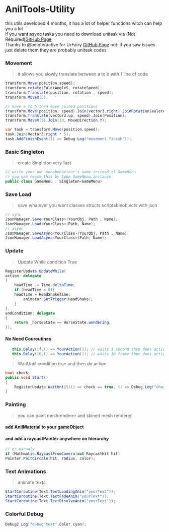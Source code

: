 # AnilTools-Utility                                                                                     
this utils developed 4 months, it has a lot of helper functions witch can help you a lot                                  
if you want async tasks you need to download unitask via (Not Required)[GitHub Page](https://github.com/Cysharp/UniTask#install-via-git-url)                    
Thanks to @beinteractive for UrFairy [GitHub Page](https://github.com/beinteractive/UrFairy) not: if you saw issues just delete them they are probably unitask codes           

### Movement
> it allows you slowly translate between a to b with 1 line of code
```C#
transform.Move(position,speed);
transform.rotate(EulerAngleS, rotateSpeed);
transform.Translate(position, rotation , speed);
transform.MoveX(5);

// move a to b then move joined positions
transform.Move(position, speed).Join(vector3.right).JoinRotation(eulerAngle);
transform.Translate(vector3.up, speed).Join(Position);
transform.MoveX(5).Join(10, MoveDirection.Y);

var task = transform.Move(position,speed);
task.Join(Vector3.right * 5);
task.AddFinishEvent(() => Debug.Log("movement finish"));
```
### Basic Singleton
> create Singleton very fast
```C#
// write your own monobehaviour's name instead of GameMenu
// you can reach this by type GameMenu.instance
public class GameMenu : Singleton<GameMenu>
```
### Save Load
> save whatever you want classes structs scriptableobjects with json
```C#
// sync
JsonManager.Save<YourClass>(YourObj, Path , Name);
JsonManager.Load<YourClass>(Path, Name);
// async
JsonManager.SaveAsync<YourClass>(YourObj, Path , Name);
JsonManager.LoadAsync<YourClass>(Path, Name);
```
### Update
> Update While condition True
```C#
RegisterUpdate.UpdateWhile(
action: delegate
{
    headTime -= Time.deltaTime;
    if (headTime < 0){
	headTime = HeadShakeTime;
        animator.SetTrigger(HeadShake);
    }
},
endCondition: delegate
{
    return _horseState == HorseState.wondering;
});
```
#### No Need Couroutines
```C#
   this.Delay(1f,() => YourAction()); // waits 1 second then does action
   this.Delay(10,() => YourAction()); // waits 10 frame then does action
```

> WaitUntil condition true and then do action
```C#
bool check;
public void Start()
{
    RegisterUpdate.WaitUntil(() => check == true, () => Debug.Log("checked"));
}
```
### Painting
> you can paint meshrenderer and skined mesh renderer
#### add AnilMaterial to your gameObject
#### and add a raycastPainter anywhere on hierarchy 
```C#
// or manualy
if (Mathmatic.RaycastFromCamera(out RaycastHit hit)
Painter.PaitCircale(hit, radius, color);
```
### Text Animations
> animate texts
```C#
StartCoroutine(Text.TextLoadingAnim("yourText"));
StartCoroutine(Text.TextFadeAnim("yourText"));
StartCoroutine(Text.TextDisolveAnim("yourText"));
```
### Colorful Debug

```C#
Debug2.Log("debug text",Color.cyan);
```

